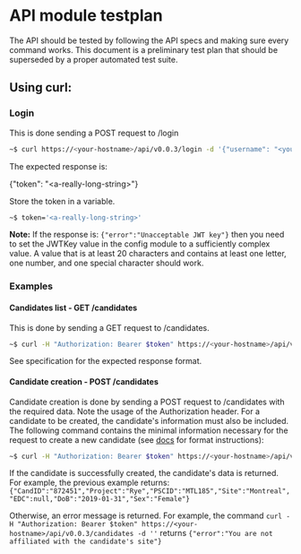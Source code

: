 # API module testplan
 
The API should be tested by following the API specs and making sure every command works.
This document is a preliminary test plan that should be superseded by a proper automated test suite.

## Using curl:
### Login
This is done sending a POST request to /login
```bash
~$ curl https://<your-hostname>/api/v0.0.3/login -d '{"username": "<your-username>", "password": "<your-password>"}'
```

The expected response is:

{"token": "\<a-really-long-string>"}

Store the token in a variable.
```bash
~$ token='<a-really-long-string>'
```

**Note:** If the response is: `{"error":"Unacceptable JWT key"}` then you need to set the JWTKey value in the config module to a sufficiently complex value. A value that is at least 20 characters and contains at least one letter, one number, and one special character should work.


### Examples
#### Candidates list - GET /candidates
This is done by sending a GET request to /candidates.
```bash
~$ curl -H "Authorization: Bearer $token" https://<your-hostname>/api/v0.0.3/candidates
```

See specification for the expected response format.


#### Candidate creation - POST /candidates
Candidate creation is done by sending a POST request to /candidates with the required data. Note the usage of the Authorization header. For a candidate to be created, the candidate's information must also be included. The following command contains the minimal information necessary for the request to create a new candidate (see [docs](https://github.com/aces/Loris/blob/23.0-release/docs/API/LorisRESTAPI_v0.0.3.md#30-candidate-api) for format instructions):

```bash
~$ curl -H "Authorization: Bearer $token" https://<your-hostname>/api/v0.0.3/candidates -d '{"Candidate":{"Project":"Rye","Site":"Montreal","DoB":"2019-01-31", "Sex":"Female"}}' 
```

If the candidate is successfully created, the candidate's data is returned. For example, the previous example returns: `{"CandID":"872451","Project":"Rye","PSCID":"MTL185","Site":"Montreal","EDC":null,"DoB":"2019-01-31","Sex":"Female"}`

Otherwise, an error message is returned. For example, the command `curl -H "Authorization: Bearer $token" https://<your-hostname>/api/v0.0.3/candidates -d ''` returns `{"error":"You are not affiliated with the candidate's site"}`

